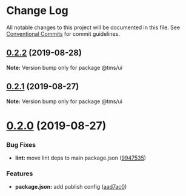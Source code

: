 # Change Log

All notable changes to this project will be documented in this file.
See [Conventional Commits](https://conventionalcommits.org) for commit guidelines.

## [0.2.2](https://github.com/lovesora/TMS/compare/v0.2.1...v0.2.2) (2019-08-28)

**Note:** Version bump only for package @tms/ui





## [0.2.1](https://github.com/lovesora/TMS/compare/v0.2.0...v0.2.1) (2019-08-27)

**Note:** Version bump only for package @tms/ui





# [0.2.0](https://github.com/lovesora/TMS/compare/v0.1.1...v0.2.0) (2019-08-27)


### Bug Fixes

* **lint:** move lint deps to main package.json ([9947535](https://github.com/lovesora/TMS/commit/9947535))


### Features

* **package.json:** add publish config ([aad7ac0](https://github.com/lovesora/TMS/commit/aad7ac0))

